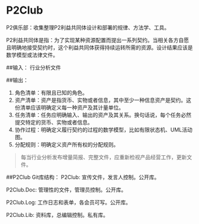 P2Club
=========

P2俱乐部：收集整理P2利益共同体设计和部署的规律、方法学、工具。  
	
P2利益共同体是指：为了实现某种资源配置而提出一系列契约。当相关各方自愿且明确地接受契约时，这个利益共同体获得持续运转所需的资源。设计结果应该是数学模型或法律文件。

##输入：
行业分析文件

##输出：
1. 角色清单：有限且已知的角色。
2. 资产清单：资产是指货币、实物或者信息，其中至少一种信息资产是契约。这份清单应该明确定义每一种资产及其计量单位。
3. 任务清单：任务应明确输入、输出的资产及其关系。换句话说，每个任务必然提交特定的货币、实物或者信息。
4. 协作过程：明确定义履行契约的过程的数学模型，比如有限状态机、UML活动图。
5. 分配规则：明确定义资产所有权的分配规则。

>每当行业分析发布增量简报、完整文件，应重新检视产品经营工作，更新文件。

##P2Club Git库结构：
P2Club: 宣传文件，发言人控制。公开库。

P2Club.Doc: 管理性的文件，管理员控制。公开库。

P2Club.Log: 工作日志和表单，各会员可写。公开库。

P2Club.Lib: 资料库，总编辑控制。私有库。